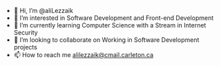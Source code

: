 - 👋 Hi, I’m @aliLezzaik
- 👀 I’m interested in Software Development and Front-end Development
- 🌱 I’m currently learning Computer Science with a Stream in Internet Security
- 💞️ I’m looking to collaborate on Working in Software Development projects
- 📫 How to reach me alilezzaik@cmail.carleton.ca
